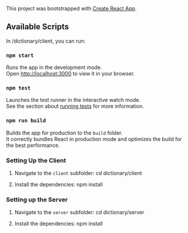 This project was bootstrapped with [Create React App](https://github.com/facebook/create-react-app).

## Available Scripts

In /dictionary/client, you can run:

### `npm start`

Runs the app in the development mode.\
Open [http://localhost:3000](http://localhost:3000) to view it in your browser.

### `npm test`

Launches the test runner in the interactive watch mode.\
See the section about [running tests](https://facebook.github.io/create-react-app/docs/running-tests) for more information.

### `npm run build`

Builds the app for production to the `build` folder.\
It correctly bundles React in production mode and optimizes the build for the best performance.

### Setting Up the Client

1. Navigate to the `client` subfolder:
   cd dictionary/client

2. Install the dependencies:
  npm install

### Setting up the Server
1. Navigate to the `server` subfolder:
  cd dictionary/server

2. Install the dependencies:
  npm install

